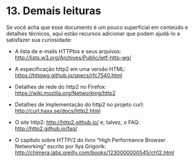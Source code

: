 # 13. Demais leituras

Se você acha que esse documento é um pouco superficial em conteúdo e detalhes técnicos, aqui estão recursos adicionar que podem ajudá-lo a satisfazer sua curiosidade:

- A lista de e-mails HTTPbis e seus arquivos: http://lists.w3.org/Archives/Public/ietf-http-wg/

- A especificação http2 em uma versão HTML: https://httpwg.github.io/specs/rfc7540.html

- Detalhes de rede do http2 no Firefox: https://wiki.mozilla.org/Networking/http2

- Detalhes de implementação do http2 no projeto curl: http://curl.haxx.se/docs/http2.html

- O _site_ http2: http://http2.github.io/ e, talvez, o FAQ: http://http2.github.io/faq/

- O capítulo sobre HTTP/2 do livro “High Performance Browser Networking” escrito por Ilya Grigorik: http://chimera.labs.oreilly.com/books/1230000000545/ch12.html
